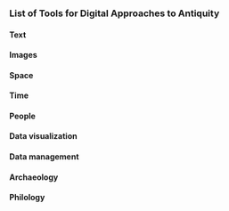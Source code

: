 ### List of Tools for Digital Approaches to Antiquity

#### Text
#### Images
#### Space
#### Time
#### People
#### Data visualization
#### Data management
#### Archaeology
#### Philology
